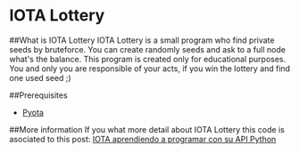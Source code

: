 # IOTA Lottery

##What is IOTA Lottery
IOTA Lottery is a small program who find private seeds by bruteforce.
You can create randomly seeds and ask to a full node what's the balance.
This program is created only for educational purposes.
You and only you are responsible of your acts, if you win the lottery 
and find one used seed ;)

##Prerequisites
* [Pyota](https://github.com/iotaledger/iota.lib.py)

##More information
If you what more detail about IOTA Lottery this code is asociated to 
this post: [IOTA aprendiendo a programar con su API Python]()
